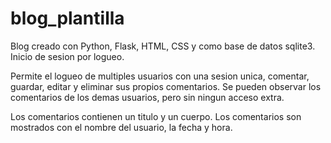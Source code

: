 # blog_plantilla
Blog creado con Python, Flask, HTML, CSS y como base de datos sqlite3. Inicio de sesion por logueo.

Permite el logueo de multiples usuarios con una sesion unica, comentar, guardar, editar y eliminar sus propios comentarios.
Se pueden observar los comentarios de los demas usuarios, pero sin ningun acceso extra.

Los comentarios contienen un titulo y un cuerpo.
Los comentarios son mostrados con el nombre del usuario, la fecha y hora.
